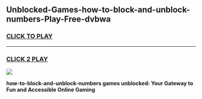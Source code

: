 
## Unblocked-Games-how-to-block-and-unblock-numbers-Play-Free-dvbwa
<h3>
<a href="https://premium76.site?title=how-to-block-and-unblock-numbers&ref=20M">CLICK TO PLAY</a></h3>
<hr>

<h3>
<a href="https://premium76.site?title=how-to-block-and-unblock-numbers&ref=20M">CLICK 2 PLAY</a>
  
</h3>

<a href="https://premium76.site?title=how-to-block-and-unblock-numbers&ref=19M"><img src="https://clearcache.store/games.png"></a>


**how-to-block-and-unblock-numbers games unblocked: Your Gateway to Fun and Accessible Online Gaming**
